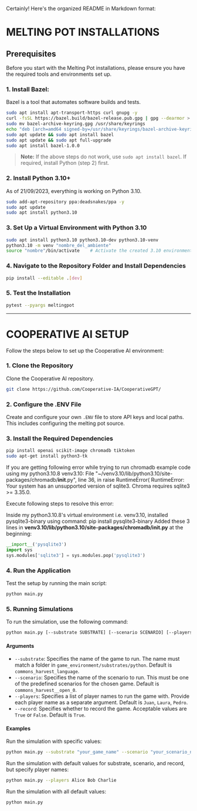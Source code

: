 Certainly! Here's the organized README in Markdown format:

# MELTING POT INSTALLATIONS

## Prerequisites

Before you start with the Melting Pot installations, please ensure you have the required tools and environments set up.

### 1. **Install Bazel:**

Bazel is a tool that automates software builds and tests.

```bash
sudo apt install apt-transport-https curl gnupg -y
curl -fsSL https://bazel.build/bazel-release.pub.gpg | gpg --dearmor > bazel-archive-keyring.gpg
sudo mv bazel-archive-keyring.gpg /usr/share/keyrings
echo "deb [arch=amd64 signed-by=/usr/share/keyrings/bazel-archive-keyring.gpg] https://storage.googleapis.com/bazel-apt stable jdk1.8" | sudo tee /etc/apt/sources.list.d/bazel.list
sudo apt update && sudo apt install bazel
sudo apt update && sudo apt full-upgrade
sudo apt install bazel-1.0.0
```

> **Note:** If the above steps do not work, use `sudo apt install bazel`. If required, install Python (step 2) first.

### 2. **Install Python 3.10+**

As of 21/09/2023, everything is working on Python 3.10.

```bash
sudo add-apt-repository ppa:deadsnakes/ppa -y
sudo apt update
sudo apt install python3.10
```

### 3. **Set Up a Virtual Environment with Python 3.10**

```bash
sudo apt install python3.10 python3.10-dev python3.10-venv
python3.10 -m venv "nombre_del_ambiente"
source "nombre"/bin/activate    # Activate the created 3.10 environment
```

### 4. **Navigate to the Repository Folder and Install Dependencies**

```bash
pip install --editable .[dev]
```

### 5. **Test the Installation**

```bash
pytest --pyargs meltingpot
```

---

# COOPERATIVE AI SETUP

Follow the steps below to set up the Cooperative AI environment:

### 1. **Clone the Repository**

Clone the Cooperative AI repository.

```bash
git clone https://github.com/Cooperative-IA/CooperativeGPT/
```

### 2. **Configure the .ENV File**

Create and configure your own `.ENV` file to store API keys and local paths. This includes configuring the melting pot source.

### 3. **Install the Required Dependencies**

```bash
pip install openai scikit-image chromadb tiktoken
sudo apt-get install python3-tk
```

If you are getting following error while trying to run chromadb example code using my python3.10.8 venv3.10:
File "~/venv3.10/lib/python3.10/site-packages/chromadb/__init__.py", line 36, in <module> raise RuntimeError( RuntimeError: Your system has an unsupported version of sqlite3. Chroma requires sqlite3 >= 3.35.0.

Execute following steps to resolve this error:

Inside my python3.10.8's virtual environment i.e. venv3.10, installed pysqlite3-binary using command: pip install pysqlite3-binary
Added these 3 lines in **venv3.10/lib/python3.10/site-packages/chromadb/__init__.py** at the beginning:

```python
__import__('pysqlite3')
import sys
sys.modules['sqlite3'] = sys.modules.pop('pysqlite3')
```


### 4. **Run the Application**

Test the setup by running the main script:

```bash
python main.py
```

### 5. Running Simulations

To run the simulation, use the following command:

```bash
python main.py [--substrate SUBSTRATE] [--scenario SCENARIO] [--players PLAYER1 PLAYER2 ...] [--record RECORD]
```

#### Arguments

- `--substrate`: Specifies the name of the game to run. The name must match a folder in `game_environment/substrates/python`. Default is `commons_harvest_language`.
- `--scenario`: Specifies the name of the scenario to run. This must be one of the predefined scenarios for the chosen game. Default is `commons_harvest__open_0`.
- `--players`: Specifies a list of player names to run the game with. Provide each player name as a separate argument. Default is `Juan`, `Laura`, `Pedro`.
- `--record`: Specifies whether to record the game. Acceptable values are `True` or `False`. Default is `True`.

#### Examples

Run the simulation with specific values:

```bash
python main.py --substrate "your_game_name" --scenario "your_scenario_name" --players Player1 Player2 Player3 --record True
```

Run the simulation with default values for substrate, scenario, and record, but specify player names:

```bash
python main.py --players Alice Bob Charlie
```

Run the simulation with all default values:

```bash
python main.py
```




